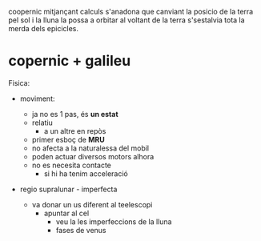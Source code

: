  coopernic mitjançant  calculs s'anadona que canviant la posicio de la terra pel sol i la lluna la possa a orbitar al voltant de la terra s'sestalvia tota la merda dels epicicles.

 # copernic + galileu
Fisica:
- moviment: 
	- ja no es 1 pas, és **un estat**
	- relatiu
		- a un altre en repòs
	- primer esboç de **MRU**
	- no afecta a la naturalessa del mobil
	- poden actuar diversos motors alhora
	- no es necesita contacte
		- si hi ha tenim acceleració

- regio supralunar - imperfecta
	- va donar un us diferent al teelescopi
		- apuntar al cel 
			- veu la les imperfeccions de la lluna
			- fases de venus
